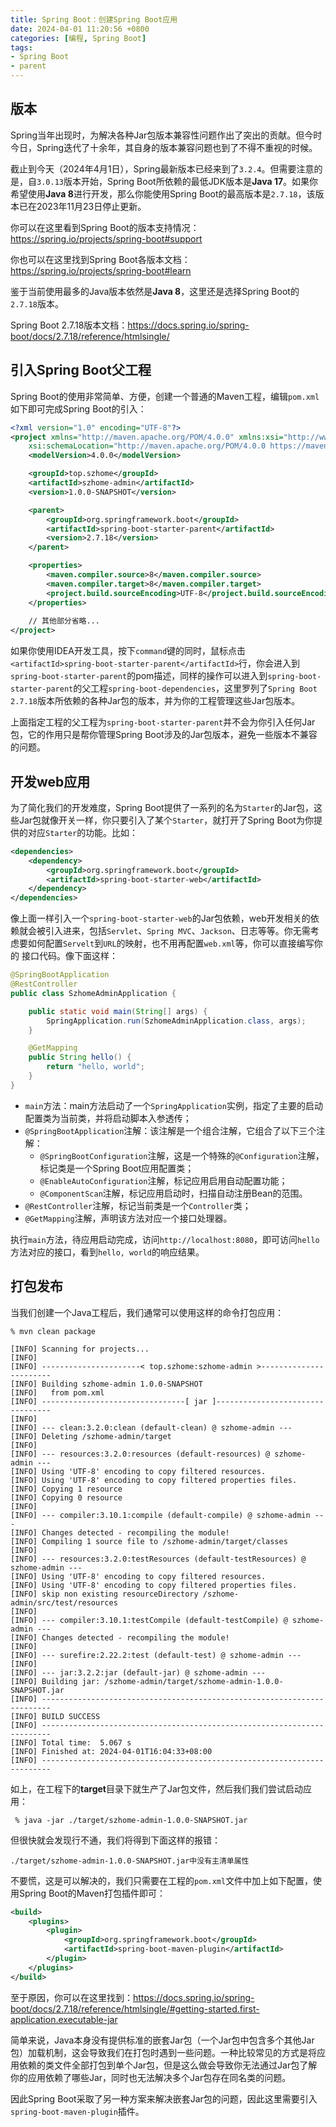 ```yaml
---
title: Spring Boot：创建Spring Boot应用
date: 2024-04-01 11:20:56 +0800
categories: [编程, Spring Boot]
tags:
- Spring Boot
- parent
---
```


## 版本

Spring当年出现时，为解决各种Jar包版本兼容性问题作出了突出的贡献。但今时今日，Spring迭代了十余年，其自身的版本兼容问题也到了不得不重视的时候。

截止到今天（2024年4月1日），Spring最新版本已经来到了`3.2.4`。但需要注意的是，自`3.0.13`版本开始，Spring Boot所依赖的最低JDK版本是**Java 17**。如果你希望使用**Java 8**进行开发，那么你能使用Spring Boot的最高版本是`2.7.18`，该版本已在2023年11月23日停止更新。

你可以在这里看到Spring Boot的版本支持情况：https://spring.io/projects/spring-boot#support

你也可以在这里找到Spring Boot各版本文档：https://spring.io/projects/spring-boot#learn

鉴于当前使用最多的Java版本依然是**Java 8**，这里还是选择Spring Boot的`2.7.18`版本。

Spring Boot 2.7.18版本文档：https://docs.spring.io/spring-boot/docs/2.7.18/reference/htmlsingle/

## 引入Spring Boot父工程

Spring Boot的使用非常简单、方便，创建一个普通的Maven工程，编辑`pom.xml`如下即可完成Spring Boot的引入：

```xml
<?xml version="1.0" encoding="UTF-8"?>
<project xmlns="http://maven.apache.org/POM/4.0.0" xmlns:xsi="http://www.w3.org/2001/XMLSchema-instance"
    xsi:schemaLocation="http://maven.apache.org/POM/4.0.0 https://maven.apache.org/xsd/maven-4.0.0.xsd">
    <modelVersion>4.0.0</modelVersion>

    <groupId>top.szhome</groupId>
    <artifactId>szhome-admin</artifactId>
    <version>1.0.0-SNAPSHOT</version>

    <parent>
        <groupId>org.springframework.boot</groupId>
        <artifactId>spring-boot-starter-parent</artifactId>
        <version>2.7.18</version>
    </parent>

    <properties>
        <maven.compiler.source>8</maven.compiler.source>
        <maven.compiler.target>8</maven.compiler.target>
        <project.build.sourceEncoding>UTF-8</project.build.sourceEncoding>
    </properties>
	
    // 其他部分省略...
</project>
```

如果你使用IDEA开发工具，按下`command`键的同时，鼠标点击`<artifactId>spring-boot-starter-parent</artifactId>`行，你会进入到`spring-boot-starter-parent`的pom描述，同样的操作可以进入到`spring-boot-starter-parent`的父工程`spring-boot-dependencies`，这里罗列了`Spring Boot 2.7.18`版本所依赖的各种Jar包的版本，并为你的工程管理这些Jar包版本。

上面指定工程的父工程为`spring-boot-starter-parent`并不会为你引入任何Jar包，它的作用只是帮你管理Spring Boot涉及的Jar包版本，避免一些版本不兼容的问题。

## 开发web应用

为了简化我们的开发难度，Spring Boot提供了一系列的名为`Starter`的Jar包，这些Jar包就像开关一样，你只要引入了某个`Starter`，就打开了Spring Boot为你提供的对应`Starter`的功能。比如：

```xml
<dependencies>
    <dependency>
        <groupId>org.springframework.boot</groupId>
        <artifactId>spring-boot-starter-web</artifactId>
    </dependency>
</dependencies>
```

像上面一样引入一个`spring-boot-starter-web`的Jar包依赖，web开发相关的依赖就会被引入进来，包括`Servlet`、`Spring MVC`、`Jackson`、日志等等。你无需考虑要如何配置`Servelt`到`URL`的映射，也不用再配置`web.xml`等，你可以直接编写你的 接口代码。像下面这样：

```java
@SpringBootApplication
@RestController
public class SzhomeAdminApplication {

    public static void main(String[] args) {
        SpringApplication.run(SzhomeAdminApplication.class, args);
    }

    @GetMapping
    public String hello() {
        return "hello, world";
    }
}
```

- `main`方法：main方法启动了一个`SpringApplication`实例，指定了主要的启动配置类为当前类，并将启动脚本入参透传；
- `@SpringBootApplication`注解：该注解是一个组合注解，它组合了以下三个注解：
  - `@SpringBootConfiguration`注解，这是一个特殊的`@Configuration`注解，标记类是一个Spring Boot应用配置类；
  - `@EnableAutoConfiguration`注解，标记应用启用自动配置功能；
  - `@ComponentScan`注解，标记应用启动时，扫描自动注册Bean的范围。
- `@RestController`注解，标记当前类是一个`Controller`类；
- `@GetMapping`注解，声明该方法对应一个接口处理器。

执行`main`方法，待应用启动完成，访问`http://localhost:8080`，即可访问`hello`方法对应的接口，看到`hello, world`的响应结果。

## 打包发布

当我们创建一个Java工程后，我们通常可以使用这样的命令打包应用：

```shell
% mvn clean package

[INFO] Scanning for projects...
[INFO] 
[INFO] ----------------------< top.szhome:szhome-admin >-----------------------
[INFO] Building szhome-admin 1.0.0-SNAPSHOT
[INFO]   from pom.xml
[INFO] --------------------------------[ jar ]---------------------------------
[INFO] 
[INFO] --- clean:3.2.0:clean (default-clean) @ szhome-admin ---
[INFO] Deleting /szhome-admin/target
[INFO] 
[INFO] --- resources:3.2.0:resources (default-resources) @ szhome-admin ---
[INFO] Using 'UTF-8' encoding to copy filtered resources.
[INFO] Using 'UTF-8' encoding to copy filtered properties files.
[INFO] Copying 1 resource
[INFO] Copying 0 resource
[INFO] 
[INFO] --- compiler:3.10.1:compile (default-compile) @ szhome-admin ---
[INFO] Changes detected - recompiling the module!
[INFO] Compiling 1 source file to /szhome-admin/target/classes
[INFO] 
[INFO] --- resources:3.2.0:testResources (default-testResources) @ szhome-admin ---
[INFO] Using 'UTF-8' encoding to copy filtered resources.
[INFO] Using 'UTF-8' encoding to copy filtered properties files.
[INFO] skip non existing resourceDirectory /szhome-admin/src/test/resources
[INFO] 
[INFO] --- compiler:3.10.1:testCompile (default-testCompile) @ szhome-admin ---
[INFO] Changes detected - recompiling the module!
[INFO] 
[INFO] --- surefire:2.22.2:test (default-test) @ szhome-admin ---
[INFO] 
[INFO] --- jar:3.2.2:jar (default-jar) @ szhome-admin ---
[INFO] Building jar: /szhome-admin/target/szhome-admin-1.0.0-SNAPSHOT.jar
[INFO] ------------------------------------------------------------------------
[INFO] BUILD SUCCESS
[INFO] ------------------------------------------------------------------------
[INFO] Total time:  5.067 s
[INFO] Finished at: 2024-04-01T16:04:33+08:00
[INFO] ------------------------------------------------------------------------

```

如上，在工程下的**target**目录下就生产了Jar包文件，然后我们我们尝试启动应用：

```shell
 % java -jar ./target/szhome-admin-1.0.0-SNAPSHOT.jar
```

但很快就会发现行不通，我们将得到下面这样的报错：

```shell
./target/szhome-admin-1.0.0-SNAPSHOT.jar中没有主清单属性
```

不要慌，这是可以解决的，我们只需要在工程的`pom.xml`文件中加上如下配置，使用Spring Boot的Maven打包插件即可：

```xml
<build>
    <plugins>
        <plugin>
            <groupId>org.springframework.boot</groupId>
            <artifactId>spring-boot-maven-plugin</artifactId>
        </plugin>
    </plugins>
</build>
```

至于原因，你可以在这里找到：https://docs.spring.io/spring-boot/docs/2.7.18/reference/htmlsingle/#getting-started.first-application.executable-jar

简单来说，Java本身没有提供标准的嵌套Jar包（一个Jar包中包含多个其他Jar包）加载机制，这会导致我们在打包时遇到一些问题。一种比较常见的方式是将应用依赖的类文件全部打包到单个Jar包，但是这么做会导致你无法通过Jar包了解你的应用依赖了哪些Jar，同时也无法解决多个Jar包存在同名类的问题。

因此Spring Boot采取了另一种方案来解决嵌套Jar包的问题，因此这里需要引入`spring-boot-maven-plugin`插件。


